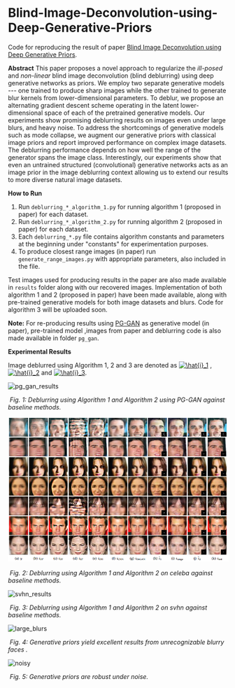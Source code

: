 # Blind-Image-Deconvolution-using-Deep-Generative-Priors
Code for reproducing the result of paper [Blind Image Deconvolution using Deep Generative Priors](https://arxiv.org/abs/1802.04073). 



**Abstract**
This paper proposes a novel approach to regularize the *ill-posed* and *non-linear* blind image deconvolution (blind deblurring) using deep generative networks as priors. We employ two separate generative models --- one trained to produce sharp images while the other trained to generate blur kernels from lower-dimensional parameters.  To deblur, we propose an alternating gradient descent scheme operating in the latent lower-dimensional space of each of the pretrained generative models. Our experiments show promising deblurring results on  images even under large blurs, and heavy noise. To address the shortcomings of generative models such as mode collapse, we augment our generative priors with classical image priors and report improved performance on complex image datasets. The deblurring performance depends on how well the range of the generator spans the image class. Interestingly, our experiments show that even an untrained structured (convolutional) generative networks acts as an image prior in the image deblurring context allowing us to extend our results to more diverse natural image datasets. 



**How to Run**

1. Run `deblurring_*_algorithm_1.py`  for running algorithm 1 (proposed in paper)  for each dataset.
2. Run `deblurring_*_algorithm_2.py`  for running algorithm 2 (proposed in paper)  for each dataset.
3. Each `deblurring_*.py` file contains algorithm constants and parameters at the beginning under "constants" for experimentation purposes.
4. To produce closest range images (in paper) run `generate_range_images.py` with appropriate parameters, also included in the file.



Test images used for producing results in the paper are also made available in `results` folder along with our recovered images. Implementation of both algorithm 1 and 2 (proposed in paper) have been made available, along with pre-trained generative models for both image datasets and blurs. Code for algorithm 3 will be uploaded soon.



**Note:**
For re-producing results using [PG-GAN](https://arxiv.org/abs/1710.10196) as generative model  (in paper), pre-trained model ,images from paper and deblurring code is also made available in folder `pg_gan`.  



**Experimental Results**

Image deblurred using Algorithm 1, 2 and 3 are denoted as <a href="https://www.codecogs.com/eqnedit.php?latex=\hat{i}_1" target="_blank"><img src="https://latex.codecogs.com/gif.latex?\hat{i}_1" title="\hat{i}_1" /></a> , <a href="https://www.codecogs.com/eqnedit.php?latex=\hat{i}_2" target="_blank"><img src="https://latex.codecogs.com/gif.latex?\hat{i}_2" title="\hat{i}_2" /></a> and <a href="https://www.codecogs.com/eqnedit.php?latex=\hat{i}_3" target="_blank"><img src="https://latex.codecogs.com/gif.latex?\hat{i}_3" title="\hat{i}_3" /></a>.



![pg_gan_results](C:\Users\asimm\Documents\GitHub\Blind-Image-Deconvolution-using-Deep-Generative-Priors\images\pg_gan_results.PNG)

​			*Fig. 1: Deblurring using Algorithm 1 and Algorithm 2 using PG-GAN against baseline methods.*



![asdas](./images/celeba_results.png)

​			*Fig. 2: Deblurring using Algorithm 1 and Algorithm 2 on celeba against baseline methods.*



![svhn_results](C:\Users\asimm\Documents\GitHub\Blind-Image-Deconvolution-using-Deep-Generative-Priors\images\svhn_results.PNG)

​			*Fig. 3: Deblurring using Algorithm 1 and Algorithm 2 on svhn against baseline methods.*





![large_blurs](C:\Users\asimm\Documents\GitHub\Blind-Image-Deconvolution-using-Deep-Generative-Priors\images\large_blurs.PNG)

​				*Fig. 4: Generative priors yield excellent results from unrecognizable blurry faces  .*





![noisy](C:\Users\asimm\Documents\GitHub\Blind-Image-Deconvolution-using-Deep-Generative-Priors\images\noisy.PNG)

​							*Fig. 5: Generative priors are robust under noise.*

